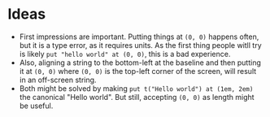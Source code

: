 # Ideas

 * First impressions are important. Putting things at `(0, 0)` happens often,
   but it is a type error, as it requires units. As the first thing people witll
   try is likely `put "hello world" at (0, 0)`, this is a bad experience.
 * Also, aligning a string to the bottom-left at the baseline and then putting
   it at `(0, 0)` where `(0, 0)` is the top-left corner of the screen, will
   result in an off-screen string.
 * Both might be solved by making `put t("Hello world") at (1em, 2em)` the
   canonical "Hello world". But still, accepting `(0, 0)` as length might be
   useful.
